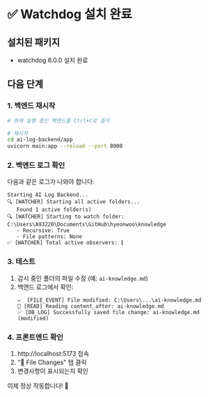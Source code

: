 # ✅ Watchdog 설치 완료

## 설치된 패키지
- watchdog 6.0.0 설치 완료

## 다음 단계

### 1. 백엔드 재시작
```bash
# 현재 실행 중인 백엔드를 Ctrl+C로 중지

# 재시작
cd ai-log-backend/app
uvicorn main:app --reload --port 8000
```

### 2. 백엔드 로그 확인
다음과 같은 로그가 나와야 합니다:
```
Starting AI Log Backend...
🔍 [WATCHER] Starting all active folders...
   Found 1 active folder(s)
🔍 [WATCHER] Starting to watch folder: C:\Users\A93220\Documents\GitHub\hyeonwoo\knowledge
   - Recursive: True
   - File patterns: None
✅ [WATCHER] Total active observers: 1
```

### 3. 테스트
1. 감시 중인 폴더의 파일 수정 (예: `ai-knowledge.md`)
2. 백엔드 로그에서 확인:
   ```
   ✏️  [FILE_EVENT] File modified: C:\Users\...\ai-knowledge.md
   📝 [READ] Reading content_after: ai-knowledge.md
   ✅ [DB_LOG] Successfully saved file change: ai-knowledge.md (modified)
   ```

### 4. 프론트엔드 확인
1. http://localhost:5173 접속
2. "🔄 File Changes" 탭 클릭
3. 변경사항이 표시되는지 확인

이제 정상 작동합니다! 🎉

